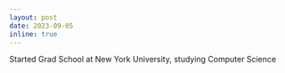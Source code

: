 ```yaml
---
layout: post
date: 2023-09-05
inline: true
---
```


Started Grad School at New York University, studying Computer Science

